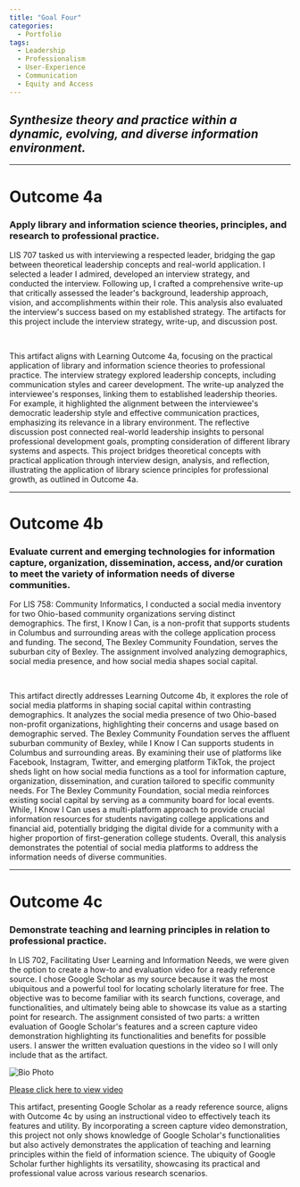 ```yaml
---
title: "Goal Four"
categories: 
  - Portfolio
tags:
  - Leadership
  - Professionalism
  - User-Experience
  - Communication
  - Equity and Access
---
```


<link href="{{ 'assets/css/dflip.min.css' | absolute_url }}" rel="stylesheet" type="text/css">
<link href="{{ 'assets/css/themify-icons.min.css' | absolute_url }}" rel="stylesheet" type="text/css">

## *Synthesize theory and practice within a dynamic, evolving, and diverse information environment.*


---
# Outcome 4a
### Apply library and information science theories, principles, and research to professional practice.

LIS 707 tasked us with interviewing a respected leader, bridging the gap between theoretical leadership concepts and real-world application. I selected a leader I admired, developed an interview strategy, and conducted the interview. Following up, I crafted a comprehensive write-up that critically assessed the leader's background, leadership approach, vision, and accomplishments within their role. This analysis also evaluated the interview's success based on my established strategy. The artifacts for this project include the interview strategy, write-up, and discussion post.
<div class="container">
    <div class="row">
        <div class="col-xs-12">
            <div id="flipbook" class="_df_book" height="500" webgl="true"
                backgroundcolor="#0f477e"
                source="{{ 'assets/pdf/Artifact11-Interview Startegy and Writeup-707.pdf' | absolute_url }}">
            </div>
        </div>
    </div>
</div>   <br>

This artifact aligns with Learning Outcome 4a, focusing on the practical application of library and information science theories to professional practice. The interview strategy explored leadership concepts, including communication styles and career development. The write-up analyzed the interviewee's responses, linking them to established leadership theories. For example, it highlighted the alignment between the interviewee's democratic leadership style and effective communication practices, emphasizing its relevance in a library environment. The reflective discussion post connected real-world leadership insights to personal professional development goals, prompting consideration of different library systems and aspects. This project bridges theoretical concepts with practical application through interview design, analysis, and reflection, illustrating the application of library science principles for professional growth, as outlined in Outcome 4a.

---
# Outcome 4b
### Evaluate current and emerging technologies for information capture, organization, dissemination, access, and/or curation to meet the variety of information needs of diverse communities.

For LIS 758: Community Informatics, I conducted a social media inventory for two Ohio-based community organizations serving distinct demographics.  The first, I Know I Can, is a non-profit that supports students in Columbus and surrounding areas with the college application process and funding.  The second, The Bexley Community Foundation, serves the suburban city of Bexley.  The assignment involved analyzing demographics, social media presence, and how social media shapes social capital.

<div class="container">
    <div class="row">
        <div class="col-xs-12">
            <div id="flipbook" class="_df_book" height="500" webgl="true"
                backgroundcolor="#0f477e"
                source="{{ 'assets/pdf/SocialMediaInventory-758.pdf' | absolute_url }}">
            </div>
        </div>
    </div>
</div>   <br>

This artifact directly addresses Learning Outcome 4b, it explores the role of social media platforms in shaping social capital within contrasting demographics. It analyzes the social media presence of two Ohio-based non-profit organizations, highlighting their concerns and usage based on demographic served.  The Bexley Community Foundation serves the affluent suburban community of Bexley, while I Know I Can supports students in Columbus and surrounding areas.  By examining their use of platforms like Facebook, Instagram, Twitter, and emerging platform TikTok, the project sheds light on how social media functions as a tool for information capture, organization, dissemination, and curation tailored to specific community needs.  For The Bexley Community Foundation, social media reinforces existing social capital by serving as a community board for local events.  While, I Know I Can uses a multi-platform approach to provide crucial information resources for students navigating college applications and financial aid, potentially bridging the digital divide for a community with a higher proportion of first-generation college students.  Overall, this analysis demonstrates the potential of social media platforms to address the information needs of diverse communities.

---
# Outcome 4c
###  Demonstrate teaching and learning principles in relation to professional practice.

In LIS 702, Facilitating User Learning and Information Needs, we were given the option to create a how-to and evaluation video for a ready reference source. I chose Google Scholar as my source because it was the most ubiquitous and a powerful tool for locating scholarly literature for free.  The objective was to become familiar with its search functions, coverage, and functionalities, and ultimately being able to showcase its value as a starting point for research.  The assignment consisted of two parts: a written evaluation of Google Scholar's features and a screen capture video demonstration highlighting its functionalities and benefits for possible users. I answer the written evaluation questions in the video so I will only include that as the artifact.
<div class="image-container">
<img src="https://kalon30.github.io/Portfolio/assets/images/2024-03-16 00.36.38 scholar.google.com 6e9ead3bcab0.jpg" alt="Bio Photo" class="left-image">
</div>

[Please click here to view video](https://drive.google.com/file/d/1XMZrTLJmsr6_UuByBNnuUKTxFNwXyeWK/view?usp=sharing)

This artifact, presenting Google Scholar as a ready reference source, aligns with Outcome 4c by using an instructional video to effectively teach its features and utility. By incorporating a screen capture video demonstration, this project not only shows knowledge of Google Scholar's functionalities but also actively demonstrates the application of teaching and learning principles within the field of information science. The ubiquity of Google Scholar further highlights its versatility, showcasing its practical and professional value across various research scenarios.

<script src="{{ 'assets/js/libs/jquery.min.js' | absolute_url }}" type="text/javascript"></script>
<script src="{{ 'assets/js/dflip.min.js' | absolute_url }}" type="text/javascript"></script>